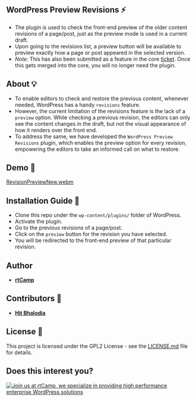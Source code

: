 ## WordPress Preview Revisions :zap:

* The plugin is used to check the front-end preview of the older content revisions of a page/post, just as the preview mode is used in a current draft.
* Upon going to the revisions list, a preview button will be available to preview exactly how a page or post appeared in the selected version.
* *Note:* This has also been submitted as a feature in the core [ticket](https://core.trac.wordpress.org/ticket/57641). Once this gets merged into the core, you will no longer need the plugin.

## About :bulb:

* To enable editors to check and restore the previous content, whenever needed, WordPress has a handy `revisions` feature.
* However, the current limitation of the revisions feature is the lack of a `preview` option. While checking a previous revision, the editors can only see the content changes in the draft, but not the visual appearance of how it renders over the front end.
* To address the same, we have developed the `WordPress Preview Revisions` plugin, which enables the preview option for every revision, empowering the editors to take an informed call on what to restore.

## Demo :movie_camera:

[RevisionPreviewNew.webm](https://user-images.githubusercontent.com/58802366/216951039-21a917e2-e9aa-4fab-8450-57600f0aa9ce.webm)

## Installation Guide :guide_dog:

* Clone this repo under the `wp-content/plugins/` folder of WordPress.
* Activate the plugin.
* Go to the previous revisions of a page/post.
* Click on the `preview` button for the revision you have selected.
* You will be redirected to the front-end preview of that particular revision.

## Author

* **[rtCamp](https://rtcamp.com)**

## Contributors :bust_in_silhouette:

* **[Hit Bhalodia](https://github.com/hbhalodia)**

## License :page_with_curl:

This project is licensed under the GPL2 License - see the [LICENSE.md](LICENSE.md) file for details.

## Does this interest you?

<a href="https://rtcamp.com/"><img src="https://rtcamp.com/wp-content/uploads/sites/2/2019/04/github-banner@2x.png" alt="Join us at rtCamp, we specialize in providing high performance enterprise WordPress solutions"></a>

